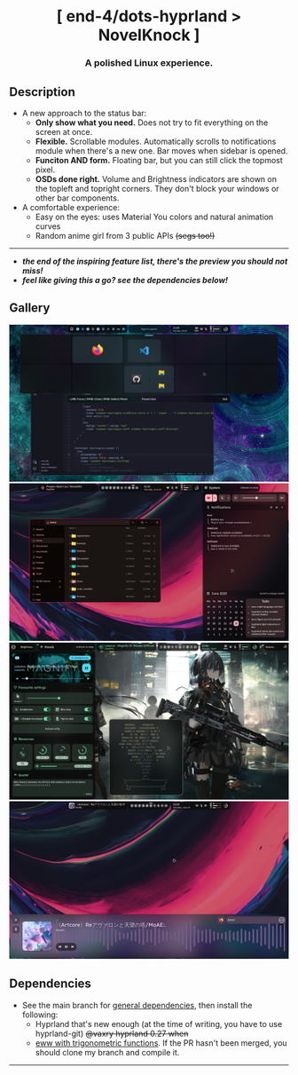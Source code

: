 <div align="center">
    <h1>[ end-4/dots-hyprland > NovelKnock ]</h1>
    <h3> A polished Linux experience. </h3>
</div>

## Description
- A new approach to the status bar:
  - **Only show what you need.** Does not try to fit everything on the screen at once.
  - **Flexible.** Scrollable modules. Automatically scrolls to notifications module when there's a new one. Bar moves when sidebar is opened.
  - **Funciton AND form.** Floating bar, but you can still click the topmost pixel.
  - **OSDs done right.** Volume and Brightness indicators are shown on the topleft and topright corners. They don't block your windows or other bar components.
- A comfortable experience:
  - Easy on the eyes: uses Material You colors and natural animation curves
  - Random anime girl from 3 public APIs ~~(segs too!)~~

---

- **_the end of the inspiring feature list, there's the preview you should not miss!_**
- **_feel like giving this a go? see the dependencies below!_**

## Gallery
![end-4/dots-hyprland](./assets/novelknock-7.png)
![end-4/dots-hyprland](./assets/novelknock-4.png)
![end-4/dots-hyprland](./assets/novelknock-6.png)
![end-4/dots-hyprland](./assets/novelknock-3.png)


## Dependencies
- See the main branch for [general dependencies](https://github.com/end-4/dots-hyprland#-dependencies), then install the following:
    - Hyprland that's new enough (at the time of writing, you have to use hyprland-git) ~~@vaxry hyprland 0.27 when~~
    - [eww with trigonometric functions](https://github.com/elkowar/eww/pull/823). If the PR hasn't been merged, you should clone my branch and compile it.
---
